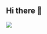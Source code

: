 ## Hi there 👋

  <img src="https://img.shields.io/badge/이름-색상이름?style=for-the-badge&logo=choi hanna &logoColor=white">


